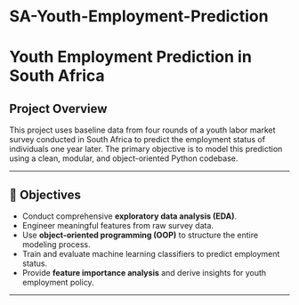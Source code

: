 # SA-Youth-Employment-Prediction
# Youth Employment Prediction in South Africa

##  Project Overview

This project uses baseline data from four rounds of a youth labor market survey conducted in South Africa to predict the employment status of individuals one year later. The primary objective is to model this prediction using a clean, modular, and object-oriented Python codebase.

---

## 🎯 Objectives

- Conduct comprehensive **exploratory data analysis (EDA)**.
- Engineer meaningful features from raw survey data.
- Use **object-oriented programming (OOP)** to structure the entire modeling process.
- Train and evaluate machine learning classifiers to predict employment status.
- Provide **feature importance analysis** and derive insights for youth employment policy.

---
